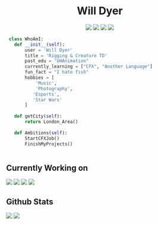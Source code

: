 <h1 align="center">Will Dyer</h1>
<p align="center"}>
  <img src="https://img.shields.io/badge/Maya-37A5CC?style=for-the-badge&logo=autodeskmaya&logoColor=white">
  <img src="https://img.shields.io/badge/Python-FFD43B?style=for-the-badge&logo=python&logoColor=blue">
  <img src="https://img.shields.io/badge/Qt-41CD52?style=for-the-badge&logo=Qt&logoColor=white">
  <img src="https://img.shields.io/badge/Fedora-51A2DA?style=for-the-badge&logo=fedora&logoColor=white">
</p>

<!-- ## Who am I? -->

 ```python
  class WhoAmI:
	def __init__(self):
		user = 'Will Dyer'
		title = 'Rigging & Creature TD'
		past_edu = "UHAnimation"
		currently_learning = ["CFX", "Another Language"]
		fun_fact = "I hate fish"
		hobbies = [
	        'Music',
	        'Photography',
		   'Esports',
		   'Star Wars'
		]
	
	def getCity(self):
		return London_Area()
	
	def Ambitions(self):
		StartCFXJob()
		FinishMyProjects()
	
 ```
## Currently Working on
<a href="https://github.com/WillDyer/maya_modular_rigging"><img src="https://github-readme-stats.vercel.app/api/pin/?username=WillDyer&repo=maya_modular_rigging&theme=github_dark" /></a>
<a href="https://github.com/WillDyer/maya_usd_export"><img src="https://github-readme-stats.vercel.app/api/pin/?username=WillDyer&repo=maya_usd_export&theme=github_dark" /></a>
<a href="https://github.com/WillDyer/germ"><img src="https://github-readme-stats.vercel.app/api/pin/?username=WillDyer&repo=germ&theme=github_dark" /></a>
<a href="https://github.com/WillDyer/maya_control_picker"><img src="https://github-readme-stats.vercel.app/api/pin/?username=WillDyer&repo=maya_control_picker&theme=github_dark" /></a>

## Github Stats
<img src="https://github-readme-stats.vercel.app/api?username=WillDyer&&show_icons=true&count_private=true&theme=github_dark&hide_rank=True">			<img src="https://github-readme-streak-stats.herokuapp.com/?user=WillDyer&theme=blueberry_duo"/>
